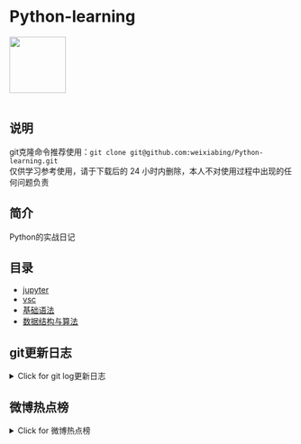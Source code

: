 # Python-learning
 <img src="https://i.giphy.com/media/LMt9638dO8dftAjtco/200.webp" width="100"><br><br>

## 说明
git克隆命令推荐使用：```git clone git@github.com:weixiabing/Python-learning.git```<br>
仅供学习参考使用，请于下载后的 24 小时内删除，本人不对使用过程中出现的任何问题负责
## 简介
Python的实战日记
## 目录
+ [jupyter](https://github.com/weixiabing/Python-learning/tree/main/jupyter)
+ [vsc](https://github.com/weixiabing/Python-learning/tree/main/vsc)
+ [基础语法](https://github.com/weixiabing/Python-learning/tree/main/%E5%9F%BA%E7%A1%80%E8%AF%AD%E6%B3%95)
+ [数据结构与算法](https://github.com/weixiabing/Python-learning/tree/main/%E6%95%B0%E6%8D%AE%E7%BB%93%E6%9E%84%E4%B8%8E%E7%AE%97%E6%B3%95)
## git更新日志
<details>
<summary>Click for git log更新日志</summary>

 ``` diff
---start---

更新时间:2021-08-09 11:15:27linux远程更新
commit 1108c71840903a5c2ec4ddcbd94fcd7bc1ee5f3f
Author: weixiabing <weixiabing@hotmail.com>
Date:   Mon Aug 9 11:14:17 2021 +0800

    1

---end---

```
 </p>
</details>

## 微博热点榜
<details>
<summary>Click for 微博热点榜</summary>

 ---开始---

更新时间:2021-08-09 11:15:27github action更新<br>
|  序号   | 关键字  |热度|
|  ----  | ----  |----|
| 1	|全红婵父亲称不收房产现金捐赠	|3295399|
 | 2	|父亲听全红婵说挣钱给妈妈治病很感动	|2610260|
 | 3	|阿里涉嫌侵犯女同事男员工被辞退	|1762425|
 | •	|轻启年轻	||
 | 4	|为什么跳绳不能进奥运	|1742058|
 | 5	|瘦了15斤的李云迪	|1721013|
 | 6	|12岁叙利亚乒乓女孩想来中国训练	|1603964|
 | 7	|阿里公布处理决定	|1410473|
 | 8	|美国已有1060例拉姆达毒株感染病例	|1357489|
 | 9	|亲友16人同屋隔离一顿吃40个包子	|1237661|
 | 10	|巴黎奥运会LOGO 是女性是火焰	|755137|
 | 11	|芦玉菲想要刘昊然签名	|752193|
 | 12	|江苏疫情	|693455|
 | 13	|李小鹏 中国代表团你们太棒了太牛了	|661941|
 | 14	|特朗普或将参加2024年美国总统大选	|655232|
 | 15	|拉姆达毒株潜在具有更高传染性	|568265|
 | 16	|侧卧睡带来的危害	|563419|
 | 17	|杨迪 奥运五环上有蛾子	|542341|
 | 18	|被父母给我的备注破防了	|535555|
 | 19	|这就是街舞4定档	|521306|
 | 20	|cpa准考证	|515091|
 | 21	|霍尊陈露恋情	|514042|
 | 22	|扬州疫情	|498916|
 | 23	|去闺蜜家真实现状	|494553|
 | 24	|时代少年团新歌傻瓜	|473420|
 | 25	|亲爱的爸妈定档	|405413|
 | 26	|阿里业务总裁和HRG引咎辞职	|398953|
 | 27	|谁来保护丑陋酒局文化中的职场女性	|380745|
 | 28	|张彬彬 秦昊走两步路都在算计	|367456|
 | 29	|日本或允许放射性核废物出口	|343767|
 | 30	|阿里支持员工拒绝陪酒	|341363|
 | 31	|遇红火蚁土堆要尽快离开	|315953|
 | 32	|巴黎奥运会场馆好美	|299110|
 | 33	|警方通报残疾乞讨者伸手猥亵女孩	|295258|
 | 34	|20038张多米诺牌推出38个夺金时刻	|276235|
 | 35	|王鸥酒红色亮片高叉裙	|265068|
 | 36	|湖南新增12例本土确诊	|262421|
 | 37	|男子背空氧气瓶拍潜水视频不幸溺亡	|261419|
 | 38	|日本和法国宇航员空间站交换会旗	|248058|
 | 39	|亚马逊居家办公至2022年	|233668|
 | 40	|扬州新增本土确诊38例	|225613|
 | 41	|遭遇性侵如何第一时间取证	|217961|
 | 42	|网络把爱情扭曲成什么样了	|201071|
 | 43	|真性近视绝大多数不可逆	|199926|
 | 44	|上游里的大学日常好真实	|188865|
 | 45	|南京昨日本土0新增	|176015|
 | 46	|李沁的腿陷泥地里拔不出来了	|173288|
 | 47	|张家界新增10例本土确诊	|160942|
 | 48	|龚琳娜问金莎yjjc什么意思	|157356|
 | 49	|北京新增3例境外输入确诊10例无症状	|156398|
 | 50	|吴京微博评论区	|153115|
 
---结束---
 
 </p>
</details>
